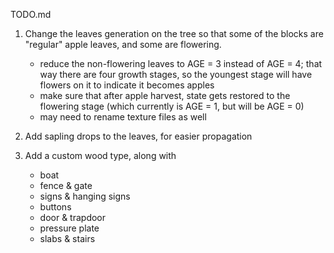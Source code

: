 TODO.md

1. Change the leaves generation on the tree so that some of the blocks are "regular" apple leaves, and some are flowering.
	- reduce the non-flowering leaves to AGE = 3 instead of AGE = 4; that way there are four growth stages, so the youngest stage will have flowers on it to indicate it becomes apples
	- make sure that after apple harvest, state gets restored to the flowering stage (which currently is AGE = 1, but will be AGE = 0)
	- may need to rename texture files as well

2. Add sapling drops to the leaves, for easier propagation

3. Add a custom wood type, along with
	- boat
	- fence & gate
	- signs & hanging signs
	- buttons
	- door & trapdoor
	- pressure plate
	- slabs & stairs